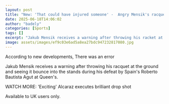 ```yaml
---
layout: post
title: "New: 'That could have injured someone' -  Angry Mensik's racquet bounces into stands"
date: 2025-06-18T14:06:02
author: "badely"
categories: [Sports]
tags: []
excerpt: "Jakub Mensik receives a warning after throwing his racket at the ground and seeing it bounce into the stands during his defeat by  Spain's Roberto Bau"
image: assets/images/ef9c03e6ad5a8ea27bdc947232817080.jpg
---
```


According to new developments, There was an error

Jakub Mensik receives a warning after throwing his racquet at the ground and seeing it bounce into the stands during his defeat by  Spain's Roberto Bautista Agut at Queen's.

WATCH MORE: 'Exciting' Alcaraz executes brilliant drop shot

Available to UK users only.

